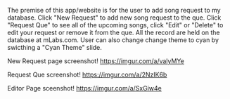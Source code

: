 The premise of this app/website is for the user to add song request to my database.
Click "New Request" to add new song request to the que.
Click "Request Que" to see all of the upcoming songs, click "Edit" or "Delete" to edit your request or remove it from the que.
All the record are held on the database at mLabs.com.
User can also change change theme to cyan by swicthing a "Cyan Theme" slide.

New Request page screenshot!
https://imgur.com/a/valyMYe

Request Que screenshot!
https://imgur.com/a/2NzIK6b

Editor Page sceenshot!
https://imgur.com/a/SxGiw4e



